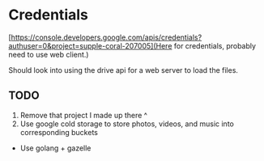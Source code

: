 # Credentials

[https://console.developers.google.com/apis/credentials?authuser=0&project=supple-coral-207005](Here for credentials, probably need to use web client.)

Should look into using the drive api for a web server to load the files. 

## TODO

1. Remove that project I made up there ^
2. Use google cold storage to store photos, videos, and music into corresponding buckets
  + Use golang + gazelle

